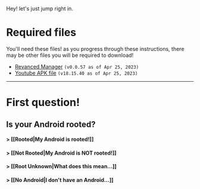 Hey! let's just jump right in.

# Required files
You'll need these files!
as you progress through these instructions, there may be other files you will be required to download!

- [Revanced Manager](https://github.com/revanced/revanced-manager/releases/tag/v0.0.57) `(v0.0.57 as of Apr 25, 2023)`
- [Youtube APK file](https://www.apkmirror.com/wp-content/themes/APKMirror/download.php?id=4701623&key=0e84306bc5ac6062bf7fb134b7126e2c0320f126&forcebaseapk=true) `(v18.15.40 as of Apr 25, 2023)`

---

# First question!
## Is your Android rooted?

#### **>** [[Rooted|My Android is rooted!]]
#### **>** [[Not Rooted|My Android is NOT rooted!]]
#### **>** [[Root Unknown|What does this mean...]]
#### **>** [[No Android|I don't have an Android...]]

